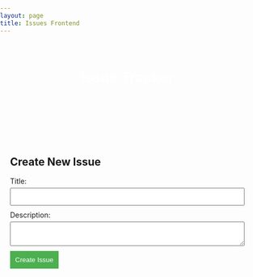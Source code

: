 ```yaml
---
layout: page
title: Issues Frontend
---
```


<html lang="en">
<head>
    <meta charset="UTF-8">
    <meta name="viewport" content="width=device-width, initial-scale=1.0">
    <title>Issue Tracker</title>
</head>
<style>
    body {
        /* font-family: Arial, sans-serif; */
        margin: 0;
        padding: 0;
    }
    header {
        /* background-color: #333; */
        color: white;
        text-align: center;
        padding: 1em 0;
    }
    main {
        max-width: 800px;
        margin: 20px auto;
        padding: 20px;
    }
    section {
        margin-bottom: 20px;
    }
    label {
        display: block;
        margin-bottom: 5px;
    }
    input,
    textarea {
        width: 100%;
        padding: 8px;
        margin-bottom: 10px;
    }
    button {
        background-color: #4caf50;
        color: white;
        padding: 10px;
        border: none;
        cursor: pointer;
    }
    button:hover {
        background-color: #45a049;
    }
</style>
<body>
    <header>
        <h1>Issue Tracker</h1>
    </header>
    <main>
        <section id="issues">
            <!-- Display issues here -->
        </section>
        <section id="create-issue">
            <h2>Create New Issue</h2>
            <form id="issue-form">
                <label for="issue-title">Title:</label>
                <input type="text" id="issue-title" required>
                <label for="issue-description">Description:</label>
                <textarea id="issue-description" required></textarea>
                <button type="submit">Create Issue</button>
            </form>
        </section>
    </main>
</body>
<script>
    document.addEventListener('DOMContentLoaded', function () {
    const issueForm = document.getElementById('issue-form');
    const issuesSection = document.getElementById('issues');
    issueForm.addEventListener('submit', function (event) {
        event.preventDefault();
        const title = document.getElementById('issue-title').value;
        const description = document.getElementById('issue-description').value;
        // Create a new issue element
        const issueElement = document.createElement('div');
        issueElement.className = 'issue';
        issueElement.innerHTML = `
            <h3>${title}</h3>
            <p>${description}</p>
        `;
        // Append the new issue to the issues section
        issuesSection.appendChild(issueElement);
        // Clear the form
        issueForm.reset();
    });
});
</script>
</html>
